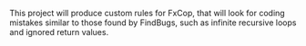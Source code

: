 This project will produce custom rules for FxCop, that will look for coding mistakes similar to those found by FindBugs, such as infinite recursive loops and ignored return values.